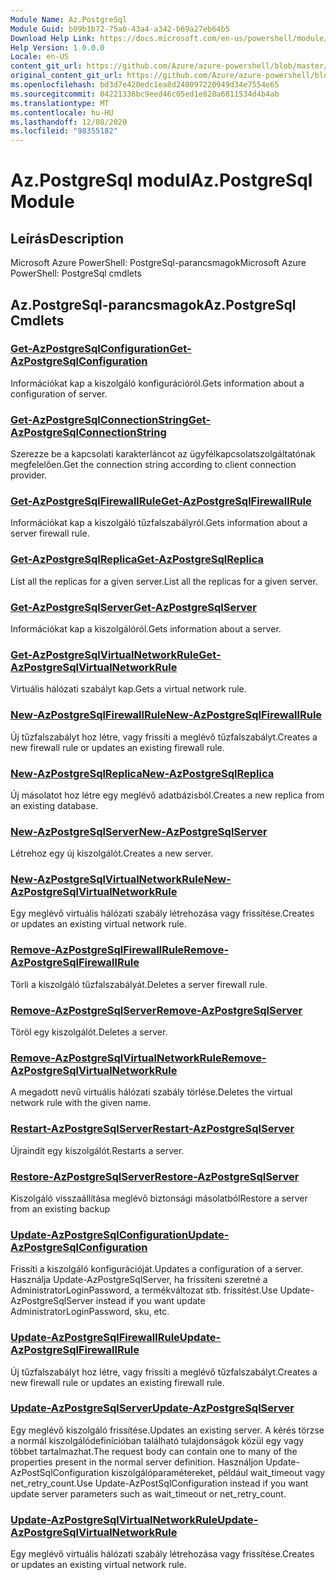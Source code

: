 ```yaml
---
Module Name: Az.PostgreSql
Module Guid: b09b1b72-75a0-43a4-a342-b69a27eb64b5
Download Help Link: https://docs.microsoft.com/en-us/powershell/module/az.postgresql
Help Version: 1.0.0.0
Locale: en-US
content_git_url: https://github.com/Azure/azure-powershell/blob/master/src/PostgreSql/help/Az.PostgreSql.md
original_content_git_url: https://github.com/Azure/azure-powershell/blob/master/src/PostgreSql/help/Az.PostgreSql.md
ms.openlocfilehash: bd3d7e420edc1ea8d240097220949d34e7554e65
ms.sourcegitcommit: 04221336bc9eed46c05ed1e828a6811534d4b4ab
ms.translationtype: MT
ms.contentlocale: hu-HU
ms.lasthandoff: 12/08/2020
ms.locfileid: "98355182"
---
```

# <span data-ttu-id="9c177-101">Az.PostgreSql modul</span><span class="sxs-lookup"><span data-stu-id="9c177-101">Az.PostgreSql Module</span></span>
## <span data-ttu-id="9c177-102">Leírás</span><span class="sxs-lookup"><span data-stu-id="9c177-102">Description</span></span>
<span data-ttu-id="9c177-103">Microsoft Azure PowerShell: PostgreSql-parancsmagok</span><span class="sxs-lookup"><span data-stu-id="9c177-103">Microsoft Azure PowerShell: PostgreSql cmdlets</span></span>

## <span data-ttu-id="9c177-104">Az.PostgreSql-parancsmagok</span><span class="sxs-lookup"><span data-stu-id="9c177-104">Az.PostgreSql Cmdlets</span></span>
### [<span data-ttu-id="9c177-105">Get-AzPostgreSqlConfiguration</span><span class="sxs-lookup"><span data-stu-id="9c177-105">Get-AzPostgreSqlConfiguration</span></span>](Get-AzPostgreSqlConfiguration.md)
<span data-ttu-id="9c177-106">Információkat kap a kiszolgáló konfigurációról.</span><span class="sxs-lookup"><span data-stu-id="9c177-106">Gets information about a configuration of server.</span></span>

### [<span data-ttu-id="9c177-107">Get-AzPostgreSqlConnectionString</span><span class="sxs-lookup"><span data-stu-id="9c177-107">Get-AzPostgreSqlConnectionString</span></span>](Get-AzPostgreSqlConnectionString.md)
<span data-ttu-id="9c177-108">Szerezze be a kapcsolati karakterláncot az ügyfélkapcsolatszolgáltatónak megfelelően.</span><span class="sxs-lookup"><span data-stu-id="9c177-108">Get the connection string according to client connection provider.</span></span>

### [<span data-ttu-id="9c177-109">Get-AzPostgreSqlFirewallRule</span><span class="sxs-lookup"><span data-stu-id="9c177-109">Get-AzPostgreSqlFirewallRule</span></span>](Get-AzPostgreSqlFirewallRule.md)
<span data-ttu-id="9c177-110">Információkat kap a kiszolgáló tűzfalszabályról.</span><span class="sxs-lookup"><span data-stu-id="9c177-110">Gets information about a server firewall rule.</span></span>

### [<span data-ttu-id="9c177-111">Get-AzPostgreSqlReplica</span><span class="sxs-lookup"><span data-stu-id="9c177-111">Get-AzPostgreSqlReplica</span></span>](Get-AzPostgreSqlReplica.md)
<span data-ttu-id="9c177-112">List all the replicas for a given server.</span><span class="sxs-lookup"><span data-stu-id="9c177-112">List all the replicas for a given server.</span></span>

### [<span data-ttu-id="9c177-113">Get-AzPostgreSqlServer</span><span class="sxs-lookup"><span data-stu-id="9c177-113">Get-AzPostgreSqlServer</span></span>](Get-AzPostgreSqlServer.md)
<span data-ttu-id="9c177-114">Információkat kap a kiszolgálóról.</span><span class="sxs-lookup"><span data-stu-id="9c177-114">Gets information about a server.</span></span>

### [<span data-ttu-id="9c177-115">Get-AzPostgreSqlVirtualNetworkRule</span><span class="sxs-lookup"><span data-stu-id="9c177-115">Get-AzPostgreSqlVirtualNetworkRule</span></span>](Get-AzPostgreSqlVirtualNetworkRule.md)
<span data-ttu-id="9c177-116">Virtuális hálózati szabályt kap.</span><span class="sxs-lookup"><span data-stu-id="9c177-116">Gets a virtual network rule.</span></span>

### [<span data-ttu-id="9c177-117">New-AzPostgreSqlFirewallRule</span><span class="sxs-lookup"><span data-stu-id="9c177-117">New-AzPostgreSqlFirewallRule</span></span>](New-AzPostgreSqlFirewallRule.md)
<span data-ttu-id="9c177-118">Új tűzfalszabályt hoz létre, vagy frissíti a meglévő tűzfalszabályt.</span><span class="sxs-lookup"><span data-stu-id="9c177-118">Creates a new firewall rule or updates an existing firewall rule.</span></span>

### [<span data-ttu-id="9c177-119">New-AzPostgreSqlReplica</span><span class="sxs-lookup"><span data-stu-id="9c177-119">New-AzPostgreSqlReplica</span></span>](New-AzPostgreSqlReplica.md)
<span data-ttu-id="9c177-120">Új másolatot hoz létre egy meglévő adatbázisból.</span><span class="sxs-lookup"><span data-stu-id="9c177-120">Creates a new replica from an existing database.</span></span>

### [<span data-ttu-id="9c177-121">New-AzPostgreSqlServer</span><span class="sxs-lookup"><span data-stu-id="9c177-121">New-AzPostgreSqlServer</span></span>](New-AzPostgreSqlServer.md)
<span data-ttu-id="9c177-122">Létrehoz egy új kiszolgálót.</span><span class="sxs-lookup"><span data-stu-id="9c177-122">Creates a new server.</span></span>

### [<span data-ttu-id="9c177-123">New-AzPostgreSqlVirtualNetworkRule</span><span class="sxs-lookup"><span data-stu-id="9c177-123">New-AzPostgreSqlVirtualNetworkRule</span></span>](New-AzPostgreSqlVirtualNetworkRule.md)
<span data-ttu-id="9c177-124">Egy meglévő virtuális hálózati szabály létrehozása vagy frissítése.</span><span class="sxs-lookup"><span data-stu-id="9c177-124">Creates or updates an existing virtual network rule.</span></span>

### [<span data-ttu-id="9c177-125">Remove-AzPostgreSqlFirewallRule</span><span class="sxs-lookup"><span data-stu-id="9c177-125">Remove-AzPostgreSqlFirewallRule</span></span>](Remove-AzPostgreSqlFirewallRule.md)
<span data-ttu-id="9c177-126">Törli a kiszolgáló tűzfalszabályát.</span><span class="sxs-lookup"><span data-stu-id="9c177-126">Deletes a server firewall rule.</span></span>

### [<span data-ttu-id="9c177-127">Remove-AzPostgreSqlServer</span><span class="sxs-lookup"><span data-stu-id="9c177-127">Remove-AzPostgreSqlServer</span></span>](Remove-AzPostgreSqlServer.md)
<span data-ttu-id="9c177-128">Töröl egy kiszolgálót.</span><span class="sxs-lookup"><span data-stu-id="9c177-128">Deletes a server.</span></span>

### [<span data-ttu-id="9c177-129">Remove-AzPostgreSqlVirtualNetworkRule</span><span class="sxs-lookup"><span data-stu-id="9c177-129">Remove-AzPostgreSqlVirtualNetworkRule</span></span>](Remove-AzPostgreSqlVirtualNetworkRule.md)
<span data-ttu-id="9c177-130">A megadott nevű virtuális hálózati szabály törlése.</span><span class="sxs-lookup"><span data-stu-id="9c177-130">Deletes the virtual network rule with the given name.</span></span>

### [<span data-ttu-id="9c177-131">Restart-AzPostgreSqlServer</span><span class="sxs-lookup"><span data-stu-id="9c177-131">Restart-AzPostgreSqlServer</span></span>](Restart-AzPostgreSqlServer.md)
<span data-ttu-id="9c177-132">Újraindít egy kiszolgálót.</span><span class="sxs-lookup"><span data-stu-id="9c177-132">Restarts a server.</span></span>

### [<span data-ttu-id="9c177-133">Restore-AzPostgreSqlServer</span><span class="sxs-lookup"><span data-stu-id="9c177-133">Restore-AzPostgreSqlServer</span></span>](Restore-AzPostgreSqlServer.md)
<span data-ttu-id="9c177-134">Kiszolgáló visszaállítása meglévő biztonsági másolatból</span><span class="sxs-lookup"><span data-stu-id="9c177-134">Restore a server from an existing backup</span></span>

### [<span data-ttu-id="9c177-135">Update-AzPostgreSqlConfiguration</span><span class="sxs-lookup"><span data-stu-id="9c177-135">Update-AzPostgreSqlConfiguration</span></span>](Update-AzPostgreSqlConfiguration.md)
<span data-ttu-id="9c177-136">Frissíti a kiszolgáló konfigurációját.</span><span class="sxs-lookup"><span data-stu-id="9c177-136">Updates a configuration of a server.</span></span>
<span data-ttu-id="9c177-137">Használja Update-AzPostgreSqlServer, ha frissíteni szeretné a AdministratorLoginPassword, a termékváltozat stb. frissítést.</span><span class="sxs-lookup"><span data-stu-id="9c177-137">Use Update-AzPostgreSqlServer instead if you want update AdministratorLoginPassword, sku, etc.</span></span>

### [<span data-ttu-id="9c177-138">Update-AzPostgreSqlFirewallRule</span><span class="sxs-lookup"><span data-stu-id="9c177-138">Update-AzPostgreSqlFirewallRule</span></span>](Update-AzPostgreSqlFirewallRule.md)
<span data-ttu-id="9c177-139">Új tűzfalszabályt hoz létre, vagy frissíti a meglévő tűzfalszabályt.</span><span class="sxs-lookup"><span data-stu-id="9c177-139">Creates a new firewall rule or updates an existing firewall rule.</span></span>

### [<span data-ttu-id="9c177-140">Update-AzPostgreSqlServer</span><span class="sxs-lookup"><span data-stu-id="9c177-140">Update-AzPostgreSqlServer</span></span>](Update-AzPostgreSqlServer.md)
<span data-ttu-id="9c177-141">Egy meglévő kiszolgáló frissítése.</span><span class="sxs-lookup"><span data-stu-id="9c177-141">Updates an existing server.</span></span>
<span data-ttu-id="9c177-142">A kérés törzse a normál kiszolgálódefinícióban található tulajdonságok közül egy vagy többet tartalmazhat.</span><span class="sxs-lookup"><span data-stu-id="9c177-142">The request body can contain one to many of the properties present in the normal server definition.</span></span>
<span data-ttu-id="9c177-143">Használjon Update-AzPostSqlConfiguration kiszolgálóparamétereket, például wait_timeout vagy net_retry_count.</span><span class="sxs-lookup"><span data-stu-id="9c177-143">Use Update-AzPostSqlConfiguration instead if you want update server parameters such as wait_timeout or net_retry_count.</span></span>

### [<span data-ttu-id="9c177-144">Update-AzPostgreSqlVirtualNetworkRule</span><span class="sxs-lookup"><span data-stu-id="9c177-144">Update-AzPostgreSqlVirtualNetworkRule</span></span>](Update-AzPostgreSqlVirtualNetworkRule.md)
<span data-ttu-id="9c177-145">Egy meglévő virtuális hálózati szabály létrehozása vagy frissítése.</span><span class="sxs-lookup"><span data-stu-id="9c177-145">Creates or updates an existing virtual network rule.</span></span>


